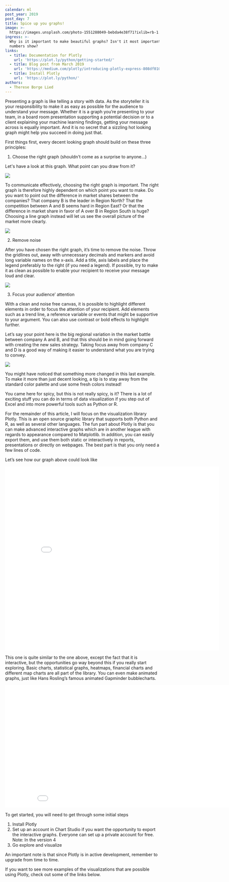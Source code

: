 ```yaml
---
calendar: ml
post_year: 2019
post_day: 7
title: Spice up you graphs!
image: >-
  https://images.unsplash.com/photo-1551288049-bebda4e38f71?ixlib=rb-1.2.1&ixid=eyJhcHBfaWQiOjEyMDd9&auto=format&fit=crop&w=1100&q=60
ingress: >-
  Why is it important to make beautiful graphs? Isn't it most important what the
  numbers show?
links:
  - title: Documentation for Plotly
    url: 'https://plot.ly/python/getting-started/'
  - title: Blog post from March 2019
    url: 'https://medium.com/plotly/introducing-plotly-express-808df010143d'
  - title: Install Plotly
    url: 'https://plot.ly/python/'
authors:
  - Therese Borge Lied
---
```

Presenting a graph is like telling a story with data. As the storyteller it is your responsibility to make it as easy as possible for the audience to understand your message. Whether it is a graph you’re presenting to your team, in a board room presentation supporting a potential decision or to a client explaining your machine learning findings, getting your message across is equally important. And it is no secret that a sizzling hot looking graph might help you succeed in doing just that.

First things first, every decent looking graph should build on these three principles:

1. Choose the right graph (shouldn't come as a surprise to anyone...)

Let's have a look at this graph. What point can you draw from it?

![](/assets/ml_7_pic1.png)

To communicate effectively, choosing the right graph is important. The right graph is therefore highly dependent on which point you want to make. Do you want to point out the difference in market shares between the companies? That company B is the leader in Region North? That the competition between A and B seems hard in Region East? Or that the difference in market share in favor of A over B in Region South is huge? Choosing a line graph instead will let us see the overall picture of the market more clearly.

![](/assets/ml_7_pic2.png)

2. Remove noise

After you have chosen the right graph, it’s time to remove the noise. Throw the gridlines out, away with unnecessary decimals and markers and avoid long variable names on the x-axis. Add a title, axis labels and place the legend preferably to the right (if you need a legend). If possible, try to make it as clean as possible to enable your recipient to receive your message loud and clear.

![](/assets/ml_7_pic4_legend.png)

3. Focus your audience’ attention

With a clean and noise free canvas, it is possible to highlight different elements in order to focus the attention of your recipient. Add elements such as a trend line, a reference variable or events that might be supportive to your argument. You can also use contrast or bold effects to highlight further. 

Let’s say your point here is the big regional variation in the market battle between company A and B, and that this should be in mind going forward with creating the new sales strategy. Taking focus away from company C and D is a good way of making it easier to understand what you are trying to convey.

![](/assets/ml_7_pic5_legend.png)

You might have noticed that something more changed in this last example. To make it more than just decent looking, a tip is to stay away from the standard color palette and use some fresh colors instead!

You came here for spicy, but this is not really spicy, is it? There is a lot of exciting stuff you can do in terms of data visualization if you step out of Excel and into more powerful tools such as Python or R. 

For the remainder of this article, I will focus on the visualization library Plotly. This is an open source graphic library that supports both Python and R, as well as several other languages. The fun part about Plotly is that you can make advanced interactive graphs which are in another league with regards to appearance compared to Matplotlib. In addition, you can easily export them, and use them both static or interactively in reports, presentations or directly on webpages. The best part is that you only need a few lines of code.

Let’s see how our graph above could look like

<iframe width="700" height="600" frameborder="0" scrolling="no" src="//plot.ly/~thereselied/70.embed"></iframe>

This one is quite similar to the one above, except the fact that it is interactive, but the opportunities go way beyond this if you really start exploring. Basic charts, statistical graphs, heatmaps, financial charts and different map charts are all part of the library. You can even make animated graphs, just like Hans Rosling’s famous animated Gapminder bubblecharts.

<iframe width="900" height="400" frameborder="0" scrolling="no" src="//plot.ly/~thereselied/25.embed"></iframe>

To get started, you will need to get through some initial steps

1. Install Plotly
2. Set up an account in Chart Studio if you want the opportunity to export the interactive graphs. Everyone can set up a private account for free. Note: In the version 4
3. Go explore and visualize

An important note is that since Plotly is in active development, remember to upgrade from time to time. 

If you want to see more examples of the visualizations that are possible using Plotly, check out some of the links below.
